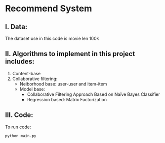 # Recommend System
## I. Data:   
The dataset use in this code is movie len 100k
## II. Algorithms to implement in this project includes:
1. Content-base  
2. Collaborative filtering:  
    - Neiborhood base: user-user and item-item  
    - Model base:  
        + Collaborative Filtering Approach Based on Naïve Bayes Classifier  
        + Regression based: Matrix Factorization

## III. Code:
To run code: 
```
python main.py
```